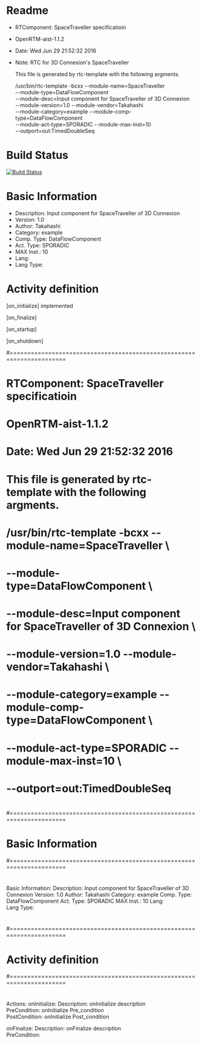 Readme
============

* RTComponent: SpaceTraveller specificatioin
* OpenRTM-aist-1.1.2
* Date: Wed Jun 29 21:52:32 2016
* Note: RTC for 3D Connexion's SpaceTraveller

   This file is generated by rtc-template with the following argments.

   /usr/bin/rtc-template -bcxx --module-name=SpaceTraveller \
     --module-type=DataFlowComponent \
     --module-desc=Input component for SpaceTraveller of 3D Connexion  \
     --module-version=1.0 --module-vendor=Takahashi \
     --module-category=example --module-comp-type=DataFlowComponent \
     --module-act-type=SPORADIC --module-max-inst=10 \
     --outport=out:TimedDoubleSeq

Build Status
============

[![Build Status](https://travis-ci.org/takahasi/SpaceTravellerRTC.svg?branch=master)](https://travis-ci.org/takahasi/SpaceTravellerRTC)


Basic Information
======================================================================

* Description: Input component for SpaceTraveller of 3D Connexion 
* Version:     1.0
* Author:      Takahashi
* Category:    example
* Comp. Type:  DataFlowComponent
* Act. Type:   SPORADIC
* MAX Inst.:   10
* Lang:        
* Lang Type:   


Activity definition
======================================================================

[on_initialize]    implemented

[on_finalize]

[on_startup]

[on_shutdown]

#======================================================================
#  RTComponent: SpaceTraveller specificatioin
#
#  OpenRTM-aist-1.1.2
#
#  Date: Wed Jun 29 21:52:32 2016
#
#  This file is generated by rtc-template with the following argments.
#
#  /usr/bin/rtc-template -bcxx --module-name=SpaceTraveller \
#    --module-type=DataFlowComponent \
#    --module-desc=Input component for SpaceTraveller of 3D Connexion  \
#    --module-version=1.0 --module-vendor=Takahashi \
#    --module-category=example --module-comp-type=DataFlowComponent \
#    --module-act-type=SPORADIC --module-max-inst=10 \
#    --outport=out:TimedDoubleSeq
#
#======================================================================
#    Basic Information
#======================================================================
# <rtc-template block="module">
Basic Information:
  Description: Input component for SpaceTraveller of 3D Connexion 
  Version:     1.0
  Author:      Takahashi
  Category:    example
  Comp. Type:  DataFlowComponent
  Act. Type:   SPORADIC
  MAX Inst.:   10
  Lang:        
  Lang Type:   

# </rtc-template>
#======================================================================
#    Activity definition
#======================================================================
# <rtc-template block="actions">
Actions:
  onInitialize:
    Description:
      onInitialize description  
    PreCondition:
      onInitialize Pre_condition  
    PostCondition:
      onInitialize Post_condition

  onFinalize:
    Description:
      onFinalize description  
    PreCondition:
